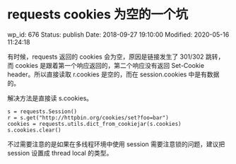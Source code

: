 # requests cookies 为空的一个坑


wp_id: 676
Status: publish
Date: 2018-09-27 19:10:00
Modified: 2020-05-16 11:24:18


有时候，requests 返回的 cookies 会为空，原因是链接发生了 301/302 跳转，而 cookies 是跟着第一个响应返回的，第二个响应没有返回 Set-Cookie header。所以直接读取 r.cookies 是空的，而在 session.cookies 中是有数据的。

解决方法是直接读 s.cookies。

```
s = requests.Session()
r = s.get("http://httpbin.org/cookies/set?foo=bar")
cookies = requests.utils.dict_from_cookiejar(s.cookies)
s.cookies.clear()
```

不过需要注意的是如果在多线程环境中使用 session 需要注意锁的问题，建议把 session 设置成 thread local 的类型。